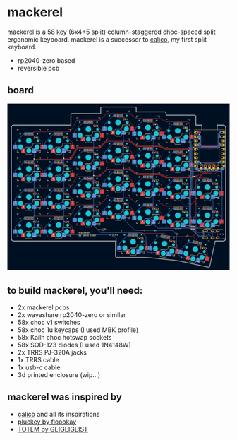 # mackerel

mackerel is a 58 key (6x4+5 split) column-staggered choc-spaced split ergonomic keyboard. mackerel is a successor to [calico](https://github.com/inchkev/calico), my first split keyboard.

- rp2040-zero based
- reversible pcb

## board

![pcb](pcb.png)

## to build mackerel, you'll need:

* 2x mackerel pcbs
* 2x waveshare rp2040-zero or similar
* 58x choc v1 switches
* 58x choc 1u keycaps (I used MBK profile)
* 58x Kailh choc hotswap sockets
* 58x SOD-123 diodes (I used 1N4148W)
* 2x TRRS PJ-320A jacks
* 1x TRRS cable
* 1x usb-c cable
* 3d printed enclosure (wip...)

## mackerel was inspired by

* [calico](https://github.com/inchkev/calico) and all its inspirations
* [pluckey by floookay](https://github.com/floookay/pluckey)
* [TOTEM by GEIGEIGEIST](https://github.com/GEIGEIGEIST/TOTEM)
